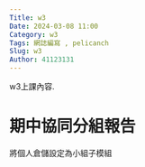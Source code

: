 ```yaml
---
Title: w3
Date: 2024-03-08 11:00
Category: w3
Tags: 網誌編寫 , pelicanch
Slug: w3
Author: 41123131
---
```


w3上課內容.

<!-- PELICAN_END_SUMMARY -->

# 期中協同分組報告
將個人倉儲設定為小組子模組


